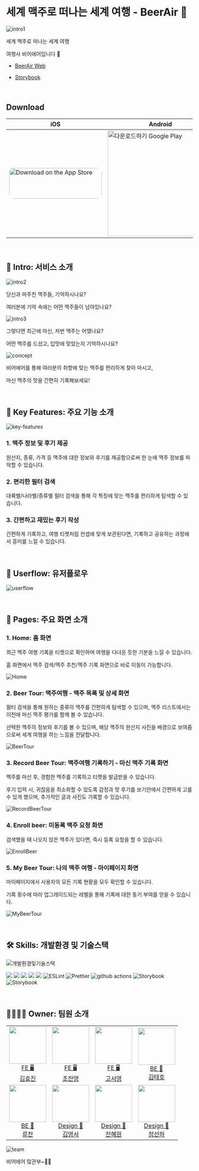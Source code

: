 # 세계 맥주로 떠나는 세계 여행 - BeerAir 🛫

![intro1](https://user-images.githubusercontent.com/39763891/175964465-8a8811d6-03e5-4216-8572-3b2c4c52f939.png)

세계 맥주로 떠나는 세계 여행

여행사 비어에어입니다 🛫

- [BeerAir Web](https://beerair.kr/)

- [Storybook](https://beerair.github.io/beerair-web/?path=/story/design-system-color--default)

<br />

## Download

| iOS                                                                                                                                                                                                                                                                                                                                         | Android                                                                                                                                                                                                                  |
| ------------------------------------------------------------------------------------------------------------------------------------------------------------------------------------------------------------------------------------------------------------------------------------------------------------------------------------------- | ------------------------------------------------------------------------------------------------------------------------------------------------------------------------------------------------------------------------ |
| <a href="https://play.google.com/store/apps/details?id=com.sulsul"><img src="https://tools.applemediaservices.com/api/badges/download-on-the-app-store/black/ko-kr?size=250x83&amp;releaseDate=1654300800&h=dd4ccd7fb22c609cf9132f37bf23c390" alt="Download on the App Store" style="border-radius: 13px; width: 250px; height: 83px;"></a> | <a href='https://play.google.com/store/apps/details?id=com.sulsul'><img alt='다운로드하기 Google Play' width='285px' src='https://play.google.com/intl/en_us/badges/static/images/badges/ko_badge_web_generic.png'/></a> |

<br />

## 🍻 Intro: 서비스 소개

![intro2](https://user-images.githubusercontent.com/39763891/175971803-95e2b5ab-e03e-4cf4-abda-d65a3c845aa4.png)

당신과 마주친 맥주들, 기억하시나요?

여러분에 기억 속에는 어떤 맥주들이 남아있나요?

![intro3](https://user-images.githubusercontent.com/39763891/175972110-b34ad2b2-afff-48a0-88a3-cdb84141a204.png)

그렇다면 최근에 마신, 저번 맥주는 어땠나요?

어떤 맥주를 드셨고, 입맛에 맞았는지 기억하시나요?

![concept](https://user-images.githubusercontent.com/39763891/175973251-fbdfc1ce-fd09-477e-a00c-fa6541ce67a5.png)

비어에어를 통해 여러분의 취향에 맞는 맥주를 편리하게 찾아 마시고,

마신 맥주의 맛을 간편히 기록해보세요!

<br/>

## 🌟 Key Features: 주요 기능 소개

![key-features](https://user-images.githubusercontent.com/39763891/175976419-6b45f520-c5b1-4e21-bf87-f3c2f4526874.png)

### 1. 맥주 정보 및 후기 제공

원산지, 종류, 가격 등 맥주에 대한 정보와 후기를 제공함으로써 한 눈에 맥주 정보를 파악할 수 있습니다.

### 2. 편리한 필터 검색

대륙별/나라별/종류별 필터 검색을 통해 각 특징에 맞는 맥주를 편리하게 탐색할 수 있습니다.

### 3. 간편하고 재밌는 후기 작성

간편하게 기록하고, 여행 티켓처럼 컨셉에 맞게 보관된다면, 기록하고 공유하는 과정에서 흥미를 느낄 수 있습니다.

<br/>

## 👤 Userflow: 유저플로우

![userflow](https://user-images.githubusercontent.com/39763891/175976432-14920db5-e476-42ef-bf79-c11085bbdf8d.png)

<br/>

## 📱 Pages: 주요 화면 소개

### 1. Home: 홈 화면

최근 맥주 여행 기록을 티켓으로 확인하며 여행을 다녀온 듯한 기분을 느낄 수 있습니다.

홈 화면에서 맥주 검색/맥주 추천/맥주 기록 화면으로 바로 이동이 가능합니다.

![Home](https://user-images.githubusercontent.com/39763891/175993570-b6cff70d-9814-44e0-b766-9dc5d899f9bf.png)

### 2. Beer Tour: 맥주여행 - 맥주 목록 및 상세 화면

필터 검색을 통해 원하는 종류의 맥주를 간편하게 탐색할 수 있으며, 맥주 리스트에서는 이전에 마신 맥주 평가를 함께 볼 수 있습니다.

선택한 맥주의 정보와 후기를 볼 수 있으며, 해당 맥주의 원산지 사진을 배경으로 보여줌으로써 세계 여행을 하는 느낌을 전달합니다.

![BeerTour](https://user-images.githubusercontent.com/39763891/175993592-317b4471-76c4-46c8-8fcc-a92b38f134fb.png)

### 3. Record Beer Tour: 맥주여행 기록하기 - 마신 맥주 기록 화면

맥주를 마신 후, 경험한 맥주를 기록하고 티켓을 발급받을 수 있습니다.

후기 입력 시, 귀찮음을 최소화할 수 있도록 감정과 맛 후기를 보기안에서 간편하게 고를 수 있게 했으며, 추가적인 글과 사진도 기록할 수 있습니다.

![RecordBeerTour](https://user-images.githubusercontent.com/39763891/175993600-46b546b8-63f8-4482-bc83-8583e1929f70.png)

### 4. Enroll beer: 미동록 맥주 요청 화면

검색했을 때 나오지 않은 맥주가 있다면, 즉시 등록 요청을 할 수 있습니다.

![EnrollBeer](https://user-images.githubusercontent.com/39763891/175993604-eac5f402-ea3d-4f93-8a85-61b18f5a6194.png)

### 5. My Beer Tour: 나의 맥주 여행 - 마이페이지 화면

마이페이지에서 사용자의 모든 기록 현황을 모두 확인할 수 있습니다.

기록 횟수에 따라 업그레이드되는 레벨을 통해 기록에 대한 동기 부여를 얻을 수 있습니다.

![MyBeerTour](https://user-images.githubusercontent.com/39763891/175993608-a7d17ef3-82c0-4de3-b77a-493f08c7e267.png)

<br/>

## 🛠 Skills: 개발환경 및 기술스택

![개발환경및기술스택](https://user-images.githubusercontent.com/39763891/175996836-ea8a83b4-32c4-4315-906b-d06624ee34db.png)

<p>

<img src="https://img.shields.io/badge/Next.js-000000?style=flat-square&logo=nextdotjs&logoColor=white"/>
<img src="https://img.shields.io/badge/TypeScript-3178C6?style=flat-square&logo=TypeScript&logoColor=white"/>
<img src="https://img.shields.io/badge/Emotion-EFD1EA?style=flat-square&logo=css3&logoColor=white"/>
<img src="https://img.shields.io/badge/ReactQuery-FF4154?style=flat-square&logo=ReactQuery&logoColor=white"/>
<img src="https://img.shields.io/badge/Recoil-3578E5?style=flat-square&logo=react&logoColor=white"/>
<img alt="ESLint" src="https://img.shields.io/badge/-ESLint-4B32C3?style=flat-square&logo=eslint&logoColor=white" />
<img alt="Prettier" src="https://img.shields.io/badge/-Prettier-F7B93E?style=flat-square&logo=prettier&logoColor=white" />
<img alt="github actions" src="https://img.shields.io/badge/-GithubActions-2088FF?style=flat-square&logo=githubactions&logoColor=white" />
<img alt="Storybook" src="https://img.shields.io/badge/-Storybook-FF4785?style=flat-square&logo=storybook&logoColor=white" />
<img alt="Storybook" src="https://img.shields.io/badge/-GoogleAnalytics-E37400?style=flat-square&logo=googleanalytics&logoColor=white" />

</p>

<br/>

## 👨‍👩‍👧‍👦 Owner: 팀원 소개

<table>

<tr>
  <td align=center>
  <a href="https://github.com/hy57in">
  <img src="https://avatars.githubusercontent.com/u/60775453?v=4" width="100px" />
  <br/>
  FE 🖥
  <br/>
  김효진
  </a>
  </td>
 
  <td align=center>
  <a href="https://github.com/cyjo9603">
  <img src="https://avatars.githubusercontent.com/u/49899406?v=4" width="100px" />
  <br/>
  FE 🖥
  <br/>
  조찬영
  </a>
  </td>
  
  <td align=center>
  <a href="https://github.com/syoung125">
  <img src="https://avatars.githubusercontent.com/u/39763891?v=4" width="100px"  />
  <br/>
  FE 🖥
  <br/>
  고서영
  </a>
  </td>
  
  <td align=center>
  <a href="https://github.com/Ting-Kim">
  <img src="https://avatars.githubusercontent.com/u/59888684?v=4" width="100px"  />
  <br/>
  BE 💾
  <br/>
  김태호
  </a>
  </td>

  </tr>

  <tr>
    
  <td align=center>
  <a href="https://github.com/RyooChan">
  <img src="https://avatars.githubusercontent.com/u/53744363?v=4" width="100px"  />
  <br/>
  BE 💾
  <br/>
  류찬
  </a>
  </td>

<td align=center>
  <a href="https://www.behance.net/dudtj92081bdd9/moodboards">
  <img src="https://user-images.githubusercontent.com/39763891/175975227-23034d1f-fb1d-44b7-84da-a627a081b5e6.png" width="100px"  />
  <br/>
  Design 🎨
  <br/>
  김영서
  </a>
  </td>
  
  <td align=center>
  <a href="https://www.behance.net/piebee9207bafc/appreciated">
  <img src="https://user-images.githubusercontent.com/39763891/175975008-6ec6bf48-7f98-472c-bc5a-890d8a83304f.png" width="100px"  />
  <br/>
  Design 🎨
  <br/>
  전혜원
  </a>
  </td>
  
  <td align=center>
  <a href="https://notefolio.net/line_ha/portfolio">
  <img src="https://user-images.githubusercontent.com/39763891/175977894-1517498f-b934-4437-a72b-80ab918be448.jpeg" width="100px" />
  <br/>
  Design 🎨
  <br/>
  정선하
  </a>
  </td>
 
</tr>

</table>

![team](https://user-images.githubusercontent.com/39763891/175967318-150e37a5-5f1e-4214-970c-d5631bd75621.png)

비어에어 많관부~🍻💜
